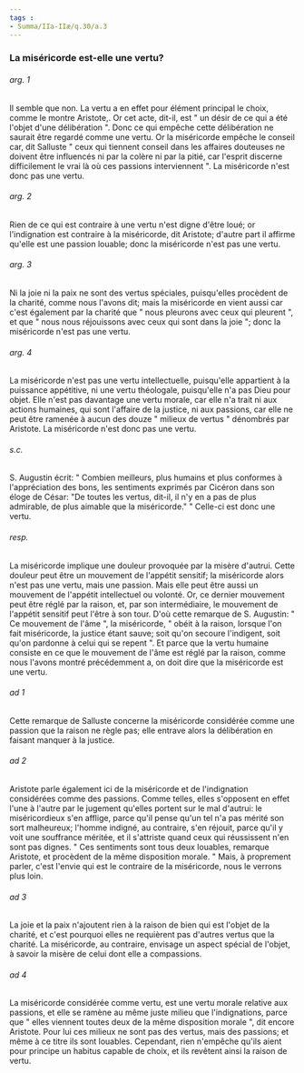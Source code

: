 ```yaml
---
tags : 
- Summa/IIa-IIæ/q.30/a.3
---
```


### La miséricorde est-elle une vertu?

###### arg. 1
Il semble que non. La vertu a en effet pour élément principal le choix, comme le montre Aristote,. Or cet acte, dit-il, est " un désir de ce qui a été l'objet d'une délibération ". Donc ce qui empêche cette délibération ne saurait être regardé comme une vertu. Or la miséricorde empêche le conseil car, dit Salluste " ceux qui tiennent conseil dans les affaires douteuses ne doivent être influencés ni par la colère ni par la pitié, car l'esprit discerne difficilement le vrai là où ces passions interviennent ". La miséricorde n'est donc pas une vertu. 

###### arg. 2
Rien de ce qui est contraire à une vertu n'est digne d'être loué; or l'indignation est contraire à la miséricorde, dit Aristote; d'autre part il affirme qu'elle est une passion louable; donc la miséricorde n'est pas une vertu. 

###### arg. 3
Ni la joie ni la paix ne sont des vertus spéciales, puisqu'elles procèdent de la charité, comme nous l'avons dit; mais la miséricorde en vient aussi car c'est également par la charité que " nous pleurons avec ceux qui pleurent ", et que " nous nous réjouissons avec ceux qui sont dans la joie "; donc la miséricorde n'est pas une vertu. 

###### arg. 4
La miséricorde n'est pas une vertu intellectuelle, puisqu'elle appartient à la puissance appétitive, ni une vertu théologale, puisqu'elle n'a pas Dieu pour objet. Elle n'est pas davantage une vertu morale, car elle n'a trait ni aux actions humaines, qui sont l'affaire de la justice, ni aux passions, car elle ne peut être ramenée à aucun des douze " milieux de vertus " dénombrés par Aristote. La miséricorde n'est donc pas une vertu. 

###### s.c.
S. Augustin écrit: " Combien meilleurs, plus humains et plus conformes à l'appréciation des bons, les sentiments exprimés par Cicéron dans son éloge de César: "De toutes les vertus, dit-il, il n'y en a pas de plus admirable, de plus aimable que la miséricorde." " Celle-ci est donc une vertu. 

###### resp.
La miséricorde implique une douleur provoquée par la misère d'autrui. Cette douleur peut être un mouvement de l'appétit sensitif; la miséricorde alors n'est pas une vertu, mais une passion. Mais elle peut être aussi un mouvement de l'appétit intellectuel ou volonté. Or, ce dernier mouvement peut être réglé par la raison, et, par son intermédiaire, le mouvement de l'appétit sensitif peut l'être à son tour. D'où cette remarque de S. Augustin: " Ce mouvement de l'âme ", la miséricorde, " obéit à la raison, lorsque l'on fait miséricorde, la justice étant sauve; soit qu'on secoure l'indigent, soit qu'on pardonne à celui qui se repent ". Et parce que la vertu humaine consiste en ce que le mouvement de l'âme est réglé par la raison, comme nous l'avons montré précédemment a, on doit dire que la miséricorde est une vertu. 

###### ad 1
Cette remarque de Salluste concerne la miséricorde considérée comme une passion que la raison ne règle pas; elle entrave alors la délibération en faisant manquer à la justice. 

###### ad 2
Aristote parle également ici de la miséricorde et de l'indignation considérées comme des passions. Comme telles, elles s'opposent en effet l'une à l'autre par le jugement qu'elles portent sur le mal d'autrui: le miséricordieux s'en afflige, parce qu'il pense qu'un tel n'a pas mérité son sort malheureux; l'homme indigné, au contraire, s'en réjouit, parce qu'il y voit une souffrance méritée, et il s'attriste quand ceux qui réussissent n'en sont pas dignes. " Ces sentiments sont tous deux louables, remarque Aristote, et procèdent de la même disposition morale. " Mais, à proprement parler, c'est l'envie qui est le contraire de la miséricorde, nous le verrons plus loin. 

###### ad 3
La joie et la paix n'ajoutent rien à la raison de bien qui est l'objet de la charité, et c'est pourquoi elles ne requièrent pas d'autres vertus que la charité. La miséricorde, au contraire, envisage un aspect spécial de l'objet, à savoir la misère de celui dont elle a compassions. 

###### ad 4
La miséricorde considérée comme vertu, est une vertu morale relative aux passions, et elle se ramène au même juste milieu que l'indignations, parce que " elles viennent toutes deux de la même disposition morale ", dit encore Aristote. Pour lui ces milieux ne sont pas des vertus, mais des passions; et même à ce titre ils sont louables. Cependant, rien n'empêche qu'ils aient pour principe un habitus capable de choix, et ils revêtent ainsi la raison de vertu. 

